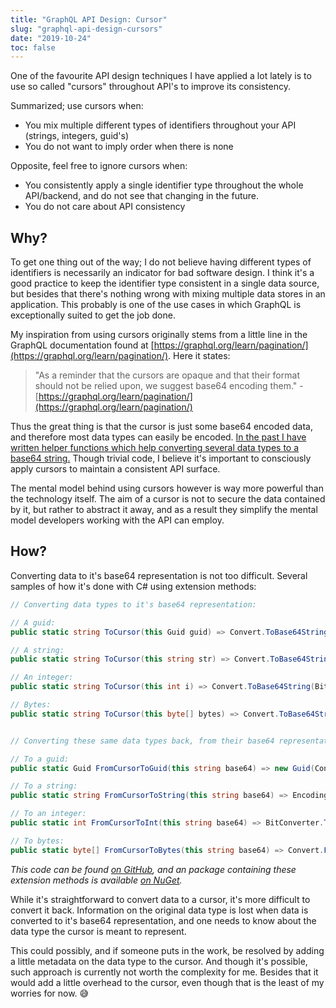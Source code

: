 ```yaml
---
title: "GraphQL API Design: Cursor"
slug: "graphql-api-design-cursors"
date: "2019-10-24"
toc: false
---
```


One of the favourite API design techniques I have applied a lot lately is to use so called "cursors" throughout API's to improve its consistency.

Summarized; use cursors when:

- You mix multiple different types of identifiers throughout your API (strings, integers, guid's)
- You do not want to imply order when there is none

Opposite, feel free to ignore cursors when:

- You consistently apply a single identifier type throughout the whole API/backend, and do not see that changing in the future.
- You do not care about API consistency


## Why?

To get one thing out of the way; I do not believe having different types of identifiers is necessarily an indicator for bad software design. I think it's a good practice to keep the identifier type consistent in a single data source, but besides that there's nothing wrong with mixing multiple data stores in an application. This probably is one of the use cases in which GraphQL is exceptionally suited to get the job done.

My inspiration from using cursors originally stems from a little line in the GraphQL documentation found at [https://graphql.org/learn/pagination/](https://graphql.org/learn/pagination/). Here it states:

> "As a reminder that the cursors are opaque and that their format should not be relied upon, we suggest base64 encoding them." - [https://graphql.org/learn/pagination/](https://graphql.org/learn/pagination/)

Thus the great thing is that the cursor is just some base64 encoded data, and therefore most data types can easily be encoded. [In the past I have written helper functions which help converting several data types to a base64 string.](https://github.com/corstian/Boerman.GraphQL.Contrib/blob/master/Boerman.GraphQL.Contrib/Cursor.Extensions.cs) Though trivial code, I believe it's important to consciously apply cursors to maintain a consistent API surface.

The mental model behind using cursors however is way more powerful than the technology itself. The aim of a cursor is not to secure the data contained by it, but rather to abstract it away, and as a result they simplify the mental model developers working with the API can employ.


## How?

Converting data to it's base64 representation is not too difficult. Several samples of how it's done with C# using extension methods:

```csharp
// Converting data types to it's base64 representation:

// A guid:
public static string ToCursor(this Guid guid) => Convert.ToBase64String(guid.ToByteArray());

// A string:
public static string ToCursor(this string str) => Convert.ToBase64String(Encoding.UTF8.GetBytes(str));

// An integer:
public static string ToCursor(this int i) => Convert.ToBase64String(BitConverter.GetBytes(i));

// Bytes:
public static string ToCursor(this byte[] bytes) => Convert.ToBase64String(bytes);


// Converting these same data types back, from their base64 representation:

// To a guid:
public static Guid FromCursorToGuid(this string base64) => new Guid(Convert.FromBase64String(base64));

// To a string:
public static string FromCursorToString(this string base64) => Encoding.UTF8.GetString(Convert.FromBase64String(base64));

// To an integer:
public static int FromCursorToInt(this string base64) => BitConverter.ToInt32(Convert.FromBase64String(base64), 0);

// To bytes:
public static byte[] FromCursorToBytes(this string base64) => Convert.FromBase64String(base64);
```

*This code can be found [on GitHub](https://github.com/corstian/Boerman.GraphQL.Contrib/blob/master/Boerman.GraphQL.Contrib/Cursor.Extensions.cs), and an package containing these extension methods is available [on NuGet](https://www.nuget.org/packages/Boerman.GraphQL.Contrib/).*

While it's straightforward to convert data to a cursor, it's more difficult to convert it back. Information on the original data type is lost when data is converted to it's base64 representation, and one needs to know about the data type the cursor is meant to represent.

This could possibly, and if someone puts in the work, be resolved by adding a little metadata on the data type to the cursor. And though it's possible, such approach is currently not worth the complexity for me. Besides that it would add a little overhead to the cursor, even though that is the least of my worries for now. 😅
